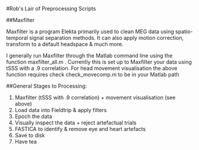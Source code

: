 #Rob's Lair of Preprocessing Scripts

##Maxfilter

Maxfilter is a program Elekta primarily used to clean MEG data using spatio-temporal signal separation methods. It can also apply motion correction, transform to a default headspace & much more.

I generally run Maxfilter through the Matlab command line using the function maxfilter_all.m . Currently this is set up to Maxfilter your data using tSSS with a .9 correlation. For head movement visualisation the above function requires check check_movecomp.m to be in your Matlab path

##General Stages to Processing:

1.  Maxfilter (tSSS with .9 correlation) + movement visualisation (see above)
2.  Load data into Fieldtrip & apply filters
3.  Epoch the data
4.  Visually inspect the data + reject artefactual trials
5.  FASTICA to identify & remove eye and heart artefacts
6.  Save to disk
7.  Have tea
